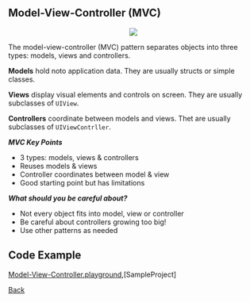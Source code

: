 ##  Model-View-Controller (MVC)

<p align="center">
  <image src="images/mvc.png"></image>
</p>



The model-view-controller (MVC) pattern separates objects into three types: models, views and controllers.

<b>Models</b> hold noto application data. They are usually structs or simple classes.

<b>Views</b> display visual elements and controls on screen. They are usually subclasses of `UIView`.

**Controllers**  coordinate between models and views. Thet are usually subclasses of `UIViewContrller`.

***MVC Key Points***

- 3 types: models, views & controllers
- Reuses models & views
- Controller coordinates between model & view
- Good starting point but has limitations

***What should you be careful about?***

- Not every object fits into model, view or controller
- Be careful about controllers growing too big!
- Use other patterns as needed

## Code Example
[Model-View-Controller.playground],[SampleProject]

[Model-View-Controller.playground]: ../samples/DesignPatternsPlayGround/Model-View-Controller.playground "Model-View-Controller.playground"








[Back]

[Back]: ../README.md "Back"
